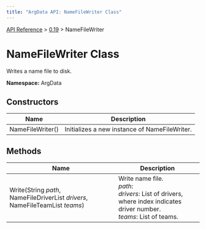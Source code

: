 ```yaml
---
title: "ArgData API: NameFileWriter Class"
---
```


[API Reference](/argdata/api/) &gt; [0.19](/argdata/api/0.19/) &gt; NameFileWriter

# NameFileWriter Class

Writes a name file to disk.

**Namespace:** ArgData

## Constructors

<table class="table table-bordered table-striped ">
<thead>
  <tr>
    <th>Name</th>
    <th>Description</th>
  </tr>
</thead>
<tbody>
  <tr>
    <td>NameFileWriter()</td>
    <td>Initializes a new instance of NameFileWriter.</td>
  </tr>
</tbody>
</table>


## Methods

<table class="table table-bordered table-striped ">
<thead>
  <tr>
    <th>Name</th>
    <th>Description</th>
  </tr>
</thead>
<tbody>
  <tr>
    <td>Write(String <em>path</em>, NameFileDriverList <em>drivers</em>, NameFileTeamList <em>teams</em>)</td>
    <td>Write name file.<br /><em>path</em>: <br /><em>drivers</em>: List of drivers, where index indicates driver number.<br /><em>teams</em>: List of teams.<br /></td>
  </tr>
</tbody>
</table>


